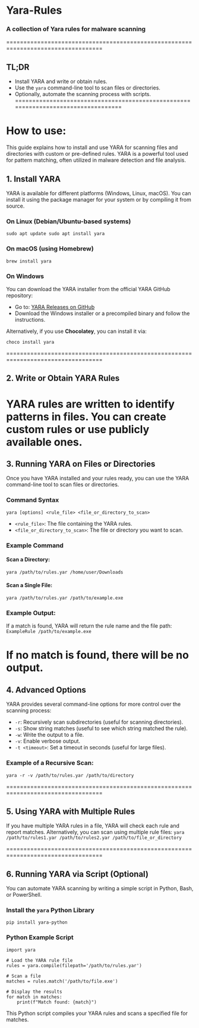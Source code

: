 # Yara-Rules

### A collection of Yara rules for malware scanning
==================================================================================
## TL;DR

- Install YARA and write or obtain rules.
- Use the `yara` command-line tool to scan files or directories.
- Optionally, automate the scanning process with scripts.
==================================================================================

# How to use:

This guide explains how to install and use YARA for scanning files and directories with custom or pre-defined rules. YARA is a powerful tool used for pattern matching, often utilized in malware detection and file analysis.

## 1. Install YARA

YARA is available for different platforms (Windows, Linux, macOS). You can install it using the package manager for your system or by compiling it from source.

### On Linux (Debian/Ubuntu-based systems)

```sudo apt update sudo apt install yara```

### On macOS (using Homebrew)

```brew install yara```

### On Windows

You can download the YARA installer from the official YARA GitHub repository:
- Go to: [YARA Releases on GitHub](https://github.com/VirusTotal/yara/releases)
- Download the Windows installer or a precompiled binary and follow the instructions.

Alternatively, if you use **Chocolatey**, you can install it via:

```choco install yara```

==================================================================================

## 2. Write or Obtain YARA Rules

YARA rules are written to identify patterns in files. You can create custom rules or use publicly available ones.
==================================================================================

## 3. Running YARA on Files or Directories

Once you have YARA installed and your rules ready, you can use the YARA command-line tool to scan files or directories.

### Command Syntax

```yara [options] <rule_file> <file_or_directory_to_scan>```

- `<rule_file>`: The file containing the YARA rules.
- `<file_or_directory_to_scan>`: The file or directory you want to scan.

### Example Command

#### Scan a Directory:
```yara /path/to/rules.yar /home/user/Downloads```

#### Scan a Single File:
```yara /path/to/rules.yar /path/to/example.exe```

### Example Output:

If a match is found, YARA will return the rule name and the file path:
```ExampleRule /path/to/example.exe```

If no match is found, there will be no output.
==================================================================================

## 4. Advanced Options

YARA provides several command-line options for more control over the scanning process:

- `-r`: Recursively scan subdirectories (useful for scanning directories).
- `-s`: Show string matches (useful to see which string matched the rule).
- `-w`: Write the output to a file.
- `-v`: Enable verbose output.
- `-t <timeout>`: Set a timeout in seconds (useful for large files).

### Example of a Recursive Scan:
```yara -r -v /path/to/rules.yar /path/to/directory```

==================================================================================

## 5. Using YARA with Multiple Rules

If you have multiple YARA rules in a file, YARA will check each rule and report matches. Alternatively, you can scan using multiple rule files:
```yara /path/to/rules1.yar /path/to/rules2.yar /path/to/file_or_directory```

==================================================================================


## 6. Running YARA via Script (Optional)

You can automate YARA scanning by writing a simple script in Python, Bash, or PowerShell.

### Install the `yara` Python Library
```pip install yara-python```

### Python Example Script
```
import yara

# Load the YARA rule file
rules = yara.compile(filepath='/path/to/rules.yar')

# Scan a file
matches = rules.match('/path/to/file.exe')

# Display the results
for match in matches:
    print(f"Match found: {match}")
```

This Python script compiles your YARA rules and scans a specified file for matches.








